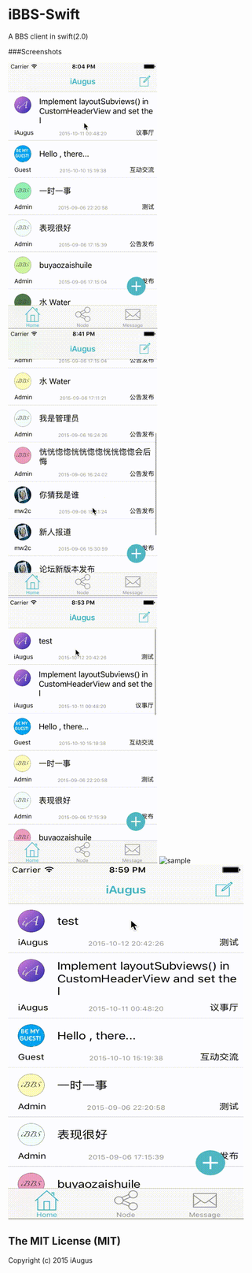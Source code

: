 
# iBBS-Swift
A BBS client in swift(2.0)


###Screenshots

![sample](Screenshots/1.gif) 
![sample](Screenshots/2.gif)
![sample](Screenshots/3.gif)
![sample](Screenshots/5.gif)
![sample](Screenshots/4.gif)



## The MIT License (MIT)

Copyright (c) 2015 iAugus



